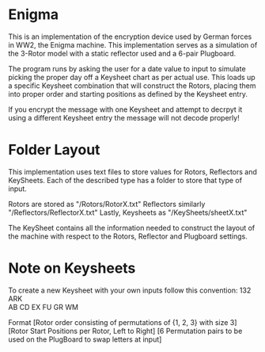 # Enigma
This is an implementation of the encryption device used by German forces in WW2, the Enigma machine. This implementation serves as a simulation of the 3-Rotor model with a static reflector used and a 6-pair Plugboard.

The program runs by asking the user for a date value to input to simulate picking the proper day off a Keysheet chart as per actual use. This loads up a specific Keysheet combination that will construct the Rotors, placing them into proper order and starting positions as defined by the Keysheet entry. 

If you encrypt the message with one Keysheet and attempt to decrpyt it using a different Keysheet entry the message will not decode properly!

# Folder Layout
This implementation uses text files to store values for Rotors, Reflectors and KeySheets. Each of the described type has a folder to store that type of input.

Rotors are stored as "/Rotors/RotorX.txt"
Reflectors similarly "/Reflectors/ReflectorX.txt"
Lastly, Keysheets as "/KeySheets/sheetX.txt"

The KeySheet contains all the information needed to construct the layout of the machine with respect to the Rotors, Reflector and Plugboard settings.

# Note on Keysheets
To create a new Keysheet with your own inputs follow this convention:
132						
ARK						
AB CD EX FU GR WM		

Format
[Rotor order consisting of permutations of {1, 2, 3} with size 3]
[Rotor Start Positions per Rotor, Left to Right]
[6 Permutation pairs to be used on the PlugBoard to swap letters at input]